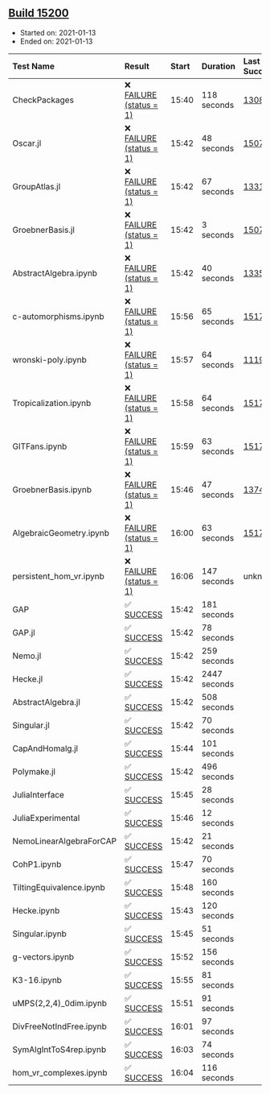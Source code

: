## [Build 15200](https://oscarci.mathematik.uni-kl.de/job/oscar/15200/)

* Started on: 2021-01-13
* Ended on: 2021-01-13

| Test Name    | Result | Start | Duration | Last Success | First Failure |
|:-------------|:-------|:------|:---------|:-------------|:--------------|
| CheckPackages | ❌ [FAILURE (status = 1)](https://oscarci.mathematik.uni-kl.de/job/oscar/15200/artifact/logs/build-15200/CheckPackages.log) | 15:40 | 118 seconds | [13085](https://oscarci.mathematik.uni-kl.de/job/oscar/13085/) | [13086](https://oscarci.mathematik.uni-kl.de/job/oscar/13086/) |
| Oscar.jl | ❌ [FAILURE (status = 1)](https://oscarci.mathematik.uni-kl.de/job/oscar/15200/artifact/logs/build-15200/Oscar.jl.log) | 15:42 | 48 seconds | [15079](https://oscarci.mathematik.uni-kl.de/job/oscar/15079/) | [15080](https://oscarci.mathematik.uni-kl.de/job/oscar/15080/) |
| GroupAtlas.jl | ❌ [FAILURE (status = 1)](https://oscarci.mathematik.uni-kl.de/job/oscar/15200/artifact/logs/build-15200/GroupAtlas.jl.log) | 15:42 | 67 seconds | [13311](https://oscarci.mathematik.uni-kl.de/job/oscar/13311/) | [13312](https://oscarci.mathematik.uni-kl.de/job/oscar/13312/) |
| GroebnerBasis.jl | ❌ [FAILURE (status = 1)](https://oscarci.mathematik.uni-kl.de/job/oscar/15200/artifact/logs/build-15200/GroebnerBasis.jl.log) | 15:42 | 3 seconds | [15079](https://oscarci.mathematik.uni-kl.de/job/oscar/15079/) | [15080](https://oscarci.mathematik.uni-kl.de/job/oscar/15080/) |
| AbstractAlgebra.ipynb | ❌ [FAILURE (status = 1)](https://oscarci.mathematik.uni-kl.de/job/oscar/15200/artifact/logs/build-15200/AbstractAlgebra.ipynb.log) | 15:42 | 40 seconds | [13355](https://oscarci.mathematik.uni-kl.de/job/oscar/13355/) | [13356](https://oscarci.mathematik.uni-kl.de/job/oscar/13356/) |
| c-automorphisms.ipynb | ❌ [FAILURE (status = 1)](https://oscarci.mathematik.uni-kl.de/job/oscar/15200/artifact/logs/build-15200/c-automorphisms.ipynb.log) | 15:56 | 65 seconds | [15177](https://oscarci.mathematik.uni-kl.de/job/oscar/15177/) | [15180](https://oscarci.mathematik.uni-kl.de/job/oscar/15180/) |
| wronski-poly.ipynb | ❌ [FAILURE (status = 1)](https://oscarci.mathematik.uni-kl.de/job/oscar/15200/artifact/logs/build-15200/wronski-poly.ipynb.log) | 15:57 | 64 seconds | [11192](https://oscarci.mathematik.uni-kl.de/job/oscar/11192/) | [11193](https://oscarci.mathematik.uni-kl.de/job/oscar/11193/) |
| Tropicalization.ipynb | ❌ [FAILURE (status = 1)](https://oscarci.mathematik.uni-kl.de/job/oscar/15200/artifact/logs/build-15200/Tropicalization.ipynb.log) | 15:58 | 64 seconds | [15176](https://oscarci.mathematik.uni-kl.de/job/oscar/15176/) | [15177](https://oscarci.mathematik.uni-kl.de/job/oscar/15177/) |
| GITFans.ipynb | ❌ [FAILURE (status = 1)](https://oscarci.mathematik.uni-kl.de/job/oscar/15200/artifact/logs/build-15200/GITFans.ipynb.log) | 15:59 | 63 seconds | [15177](https://oscarci.mathematik.uni-kl.de/job/oscar/15177/) | [15180](https://oscarci.mathematik.uni-kl.de/job/oscar/15180/) |
| GroebnerBasis.ipynb | ❌ [FAILURE (status = 1)](https://oscarci.mathematik.uni-kl.de/job/oscar/15200/artifact/logs/build-15200/GroebnerBasis.ipynb.log) | 15:46 | 47 seconds | [13748](https://oscarci.mathematik.uni-kl.de/job/oscar/13748/) | [13749](https://oscarci.mathematik.uni-kl.de/job/oscar/13749/) |
| AlgebraicGeometry.ipynb | ❌ [FAILURE (status = 1)](https://oscarci.mathematik.uni-kl.de/job/oscar/15200/artifact/logs/build-15200/AlgebraicGeometry.ipynb.log) | 16:00 | 63 seconds | [15177](https://oscarci.mathematik.uni-kl.de/job/oscar/15177/) | [15180](https://oscarci.mathematik.uni-kl.de/job/oscar/15180/) |
| persistent_hom_vr.ipynb | ❌ [FAILURE (status = 1)](https://oscarci.mathematik.uni-kl.de/job/oscar/15200/artifact/logs/build-15200/persistent_hom_vr.ipynb.log) | 16:06 | 147 seconds | unknown | unknown |
| GAP | ✅ [SUCCESS](https://oscarci.mathematik.uni-kl.de/job/oscar/15200/artifact/logs/build-15200/GAP.log) | 15:42 | 181 seconds |  |  |
| GAP.jl | ✅ [SUCCESS](https://oscarci.mathematik.uni-kl.de/job/oscar/15200/artifact/logs/build-15200/GAP.jl.log) | 15:42 | 78 seconds |  |  |
| Nemo.jl | ✅ [SUCCESS](https://oscarci.mathematik.uni-kl.de/job/oscar/15200/artifact/logs/build-15200/Nemo.jl.log) | 15:42 | 259 seconds |  |  |
| Hecke.jl | ✅ [SUCCESS](https://oscarci.mathematik.uni-kl.de/job/oscar/15200/artifact/logs/build-15200/Hecke.jl.log) | 15:42 | 2447 seconds |  |  |
| AbstractAlgebra.jl | ✅ [SUCCESS](https://oscarci.mathematik.uni-kl.de/job/oscar/15200/artifact/logs/build-15200/AbstractAlgebra.jl.log) | 15:42 | 508 seconds |  |  |
| Singular.jl | ✅ [SUCCESS](https://oscarci.mathematik.uni-kl.de/job/oscar/15200/artifact/logs/build-15200/Singular.jl.log) | 15:42 | 70 seconds |  |  |
| CapAndHomalg.jl | ✅ [SUCCESS](https://oscarci.mathematik.uni-kl.de/job/oscar/15200/artifact/logs/build-15200/CapAndHomalg.jl.log) | 15:44 | 101 seconds |  |  |
| Polymake.jl | ✅ [SUCCESS](https://oscarci.mathematik.uni-kl.de/job/oscar/15200/artifact/logs/build-15200/Polymake.jl.log) | 15:42 | 496 seconds |  |  |
| JuliaInterface | ✅ [SUCCESS](https://oscarci.mathematik.uni-kl.de/job/oscar/15200/artifact/logs/build-15200/JuliaInterface.log) | 15:45 | 28 seconds |  |  |
| JuliaExperimental | ✅ [SUCCESS](https://oscarci.mathematik.uni-kl.de/job/oscar/15200/artifact/logs/build-15200/JuliaExperimental.log) | 15:46 | 12 seconds |  |  |
| NemoLinearAlgebraForCAP | ✅ [SUCCESS](https://oscarci.mathematik.uni-kl.de/job/oscar/15200/artifact/logs/build-15200/NemoLinearAlgebraForCAP.log) | 15:42 | 21 seconds |  |  |
| CohP1.ipynb | ✅ [SUCCESS](https://oscarci.mathematik.uni-kl.de/job/oscar/15200/artifact/logs/build-15200/CohP1.ipynb.log) | 15:47 | 70 seconds |  |  |
| TiltingEquivalence.ipynb | ✅ [SUCCESS](https://oscarci.mathematik.uni-kl.de/job/oscar/15200/artifact/logs/build-15200/TiltingEquivalence.ipynb.log) | 15:48 | 160 seconds |  |  |
| Hecke.ipynb | ✅ [SUCCESS](https://oscarci.mathematik.uni-kl.de/job/oscar/15200/artifact/logs/build-15200/Hecke.ipynb.log) | 15:43 | 120 seconds |  |  |
| Singular.ipynb | ✅ [SUCCESS](https://oscarci.mathematik.uni-kl.de/job/oscar/15200/artifact/logs/build-15200/Singular.ipynb.log) | 15:45 | 51 seconds |  |  |
| g-vectors.ipynb | ✅ [SUCCESS](https://oscarci.mathematik.uni-kl.de/job/oscar/15200/artifact/logs/build-15200/g-vectors.ipynb.log) | 15:52 | 156 seconds |  |  |
| K3-16.ipynb | ✅ [SUCCESS](https://oscarci.mathematik.uni-kl.de/job/oscar/15200/artifact/logs/build-15200/K3-16.ipynb.log) | 15:55 | 81 seconds |  |  |
| uMPS(2,2,4)_0dim.ipynb | ✅ [SUCCESS](https://oscarci.mathematik.uni-kl.de/job/oscar/15200/artifact/logs/build-15200/uMPS-2-2-4-_0dim.ipynb.log) | 15:51 | 91 seconds |  |  |
| DivFreeNotIndFree.ipynb | ✅ [SUCCESS](https://oscarci.mathematik.uni-kl.de/job/oscar/15200/artifact/logs/build-15200/DivFreeNotIndFree.ipynb.log) | 16:01 | 97 seconds |  |  |
| SymAlgIntToS4rep.ipynb | ✅ [SUCCESS](https://oscarci.mathematik.uni-kl.de/job/oscar/15200/artifact/logs/build-15200/SymAlgIntToS4rep.ipynb.log) | 16:03 | 74 seconds |  |  |
| hom_vr_complexes.ipynb | ✅ [SUCCESS](https://oscarci.mathematik.uni-kl.de/job/oscar/15200/artifact/logs/build-15200/hom_vr_complexes.ipynb.log) | 16:04 | 116 seconds |  |  |
